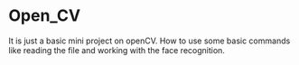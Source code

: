 # Open_CV

It is just a basic mini project on openCV. How to use some basic commands like reading the file and working with the face recognition.
